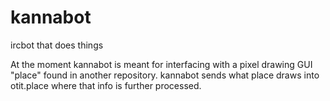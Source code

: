 # kannabot
ircbot that does things


At the moment kannabot is meant for interfacing with a pixel drawing GUI "place" found in another repository.
kannabot sends what place draws into otit.place where that info is further processed.
